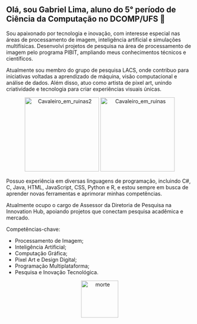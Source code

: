 
## Olá, sou Gabriel Lima, aluno do 5° período de Ciência da Computação no DCOMP/UFS 👋

Sou apaixonado por tecnologia e inovação, com interesse especial nas áreas de processamento de imagem, inteligência artificial e simulações multifísicas. Desenvolvi projetos de pesquisa na área de processamento de imagem pelo programa PIBIT, ampliando meus conhecimentos técnicos e científicos.

Atualmente sou membro do grupo de pesquisa LACS, onde contribuo para iniciativas voltadas a aprendizado de máquina, visão computacional e análise de dados. Além disso, atuo como artista de pixel art, unindo criatividade e tecnologia para criar experiências visuais únicas.

<p align="center">
<img width="200" height="200" alt="Cavaleiro_em_ruinas2" src="https://github.com/user-attachments/assets/5cf68d9b-0bfb-4646-8a2e-498bececb808" /> <img width="200" height="200" alt="Cavaleiro_em_ruinas" src="https://github.com/user-attachments/assets/e2ab69ca-f10b-4c21-bb65-5f83b52340ab" /> 
</p>

Possuo experiência em diversas linguagens de programação, incluindo C#, C, Java, HTML, JavaScript, CSS, Python e R, e estou sempre em busca de aprender novas ferramentas e aprimorar minhas competências.

Atualmente ocupo o cargo de Assessor da Diretoria de Pesquisa na Innovation Hub, apoiando projetos que conectam pesquisa acadêmica e mercado.

Competências-chave:

* Processamento de Imagem;
* Inteligência Artificial;
* Computação Gráfica;
* Pixel Art e Design Digital;
* Programação Multiplataforma;
* Pesquisa e Inovação Tecnológica.

<p align="center">
  <img src="https://github.com/user-attachments/assets/2386e25c-c242-4ac6-99ff-88f206bda1bd" width="100" height="100" alt="morte">
</p>



